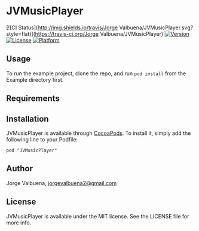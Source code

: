 # JVMusicPlayer

[![CI Status](http://img.shields.io/travis/Jorge Valbuena/JVMusicPlayer.svg?style=flat)](https://travis-ci.org/Jorge Valbuena/JVMusicPlayer)
[![Version](https://img.shields.io/cocoapods/v/JVMusicPlayer.svg?style=flat)](http://cocoadocs.org/docsets/JVMusicPlayer)
[![License](https://img.shields.io/cocoapods/l/JVMusicPlayer.svg?style=flat)](http://cocoadocs.org/docsets/JVMusicPlayer)
[![Platform](https://img.shields.io/cocoapods/p/JVMusicPlayer.svg?style=flat)](http://cocoadocs.org/docsets/JVMusicPlayer)

## Usage

To run the example project, clone the repo, and run `pod install` from the Example directory first.

## Requirements

## Installation

JVMusicPlayer is available through [CocoaPods](http://cocoapods.org). To install
it, simply add the following line to your Podfile:

    pod "JVMusicPlayer"

## Author

Jorge Valbuena, jorgevalbuena2@gmail.com

## License

JVMusicPlayer is available under the MIT license. See the LICENSE file for more info.

